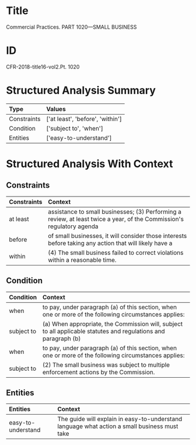# Title

 Commercial Practices. PART 1020—SMALL BUSINESS


# ID

 CFR-2018-title16-vol2.Pt. 1020


# Structured Analysis Summary

| Type        | Values                           |
|:------------|:---------------------------------|
| Constraints | ['at least', 'before', 'within'] |
| Condition   | ['subject to', 'when']           |
| Entities    | ['easy-to-understand']           |


# Structured Analysis With Context

 


## Constraints

| Constraints   | Context                                                                                                               |
|:--------------|:----------------------------------------------------------------------------------------------------------------------|
| at least      | assistance to small businesses; (3) Performing a review, at least twice a year, of the Commission's regulatory agenda |
| before        | of small businesses, it will consider those interests before taking any action that will likely have a                |
| within        | (4) The small business failed to correct violations  within  a reasonable time.                                       |


## Condition

| Condition   | Context                                                                                                          |
|:------------|:-----------------------------------------------------------------------------------------------------------------|
| when        | to pay, under paragraph (a) of this section, when one or more of the following circumstances applies:            |
| subject to  | (a) When appropriate, the Commission will,  subject to all applicable statutes and regulations and paragraph (b) |
| when        | to pay, under paragraph (a) of this section, when one or more of the following circumstances applies:            |
| subject to  | (2) The small business was  subject to  multiple enforcement actions by the Commission.                          |


## Entities

| Entities           | Context                                                                                       |
|:-------------------|:----------------------------------------------------------------------------------------------|
| easy-to-understand | The guide will explain in  easy-to-understand language what action a small business must take |


